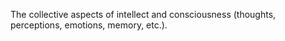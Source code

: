 The collective aspects of intellect and consciousness (thoughts, perceptions, emotions, memory, etc.).
